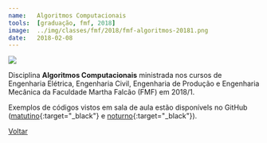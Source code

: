 ```yaml
---
name:  	Algoritmos Computacionais
tools: 	[graduação, fmf, 2018]
image: 	../img/classes/fmf/2018/fmf-algoritmos-20181.png
date: 	2018-02-08
---
```


![](../img/classes/fmf/2018/fmf-algoritmos-20181.png)

Disciplina **Algoritmos Computacionais** ministrada nos cursos de Engenharia Elétrica, Engenharia Civil, Engenharia de Produção e Engenharia Mecânica da Faculdade Martha Falcão (FMF) em 2018/1.

Exemplos de códigos vistos em sala de aula estão disponívels no GitHub ([matutino][github-mat-alg-20181]{:target="_black"} e [noturno][github-not-alg-20181]{:target="_black"}).


[github-mat-alg-20181]: https://github.com/orlewilson/alg-comp-mat-fmf-20181

[github-not-alg-20181]: https://github.com/orlewilson/alg-comp-not-fmf-20181

<p class="text-center">
	<a class="btn btn-outline-primary mt-1" href="{{ site.baseurl }}/classes/">Voltar</a>
</p>
